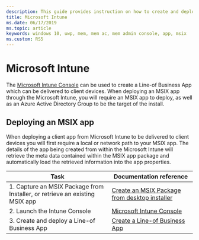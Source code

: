```yaml
---
description: This guide provides instruction on how to create and deploy an MSIX app with Microsoft Intune
title: Microsoft Intune
ms.date: 06/17/2019
ms.topic: article
keywords: windows 10, uwp, mem, mem ac, mem admin console, app, msix
ms.custom: RS5
---
```


# Microsoft Intune
The [Microsoft Intune Console](https://intune.microsoft.com/) can be used to create a Line-of Business App which can be delivered to client devices. When deploying an MSIX app through the Microsoft Intune, you will require an MSIX app to deploy, as well as an Azure Active Directory Group to be the target of the install.

## Deploying an MSIX app
When deploying a client app from Microsoft Intune to be delivered to client devices you will first require a local or network path to your MSIX app. The details of the app being created from within the Microsoft Intune will retrieve the meta data contained within the MSIX app package and automatically load the retrieved information into the app properties.

| Task | Documentation reference |
|-----|------|
| 1. Capture an MSIX Package from Installer, or retrieve an existing MSIX app | [Create an MSIX Package from desktop installer](../packaging-tool/create-app-package.md) |
| 2. Launch the Intune Console | [Microsoft Intune Console](https://portal.azure.com/#blade/Microsoft_Intune_DeviceSettings/ExtensionLandingBlade/overview) |
| 3. Create and deploy a Line-of Business App | [Create a Line-of Business App](/intune/apps/lob-apps-windows) |
